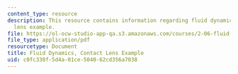 ```yaml
---
content_type: resource
description: This resource contains information regarding fluid dynamics, contact
  lens example.
file: https://ol-ocw-studio-app-qa.s3.amazonaws.com/courses/2-06-fluid-dynamics-spring-2013/c0fc330f5d4a01ce504062cd356a7038_MIT2_06S13_notes_lens.pdf
file_type: application/pdf
resourcetype: Document
title: Fluid Dynamics, Contact Lens Example
uid: c0fc330f-5d4a-01ce-5040-62cd356a7038
---
```

